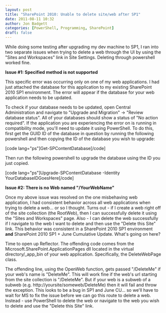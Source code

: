 ```yaml
---
layout: post
title: "SharePoint 2010: Unable to delete site/web after SP1"
date: 2011-08-11 10:32
author: Jon Badgett
categories: [PowerShell, Programming, SharePoint]
draft: false
---
```

While doing some testing after upgrading my dev machine to SP1, I ran into two separate issues when trying to delete a web through the UI by using the "Sites and Workspaces" link in Site Settings. Deleting through powershell worked fine.

<!--more-->

<strong>Issue #1: Specified method is not supported<a href="http://social.msdn.microsoft.com/Forums/en-ZA/sharepoint2010general/thread/897f2c01-aebb-449d-bda9-2e6fda81a897?outputAs=rss" rel="nofollow"><img src="http://i2.social.s-msft.com/Forums/resources/images/trans.gif?cver=1864.923%0d%0a" alt="" /></a></strong>

This specific error was occurring only on one of my web applications. I had just attached the database for this application to my existing SharePoint 2010 SP1 environment. The error will appear if the database for your web application needs to be updated.

To check if your database needs to be updated, open Central Administration and navigate to "Upgrade and Migration" -&gt; "Review database status". All of your databases should show a status of "No action required". If the application you are experiencing the error on is running in compatibility mode, you'll need to update it using PowerShell. To do this, first get the GUID ID of the database in question by running the following powershell and then copying the ID of the database you wish to upgrade:

[code lang="ps"]Get-SPContentDatabase[/code]

Then run the following powershell to upgrade the database using the ID you just copied.

[code lang="ps"]Upgrade-SPContentDatabase -Identity YourDatabaseIDGoesHere[/code]

<strong>Issue #2: There is no Web named "/YourWebName"</strong>

Once my above issue was resolved on the one misbehaving web application, I had consistent behavior across all web applications when trying to delete a web... or so I thought. Turns out - if I create a web right off of the site collection (the RootWeb), then I can successfully delete it using the "Sites and Workspaces" page. Also - I can delete the web successfully if I navigate to the web I want to delete and then use the "Delete this Site" link. This behavior was consistent in a SharePoint 2010 SP1 environment <strong>and</strong> SharePoint 2010 SP1 + June Cumulative Update. What's going on here?

Time to open up Reflector. The offending code comes from the Microsoft.SharePoint.ApplicationPages dll located in the virtual directory/_app_bin of your web application. Specifically, the DeleteWebPage class.

The offending line, using the OpenWeb function, gets passed "/DeleteMe" if your web's name is "DeleteMe". This will work fine if the web's url starting from the site collection is "/DeleteMe". But if your web is a subweb of a subweb (e.g. http://yoursite/someweb/DeleteMe) then it will fail and throw the exception. This looks to be a bug in SP1 and June CU... so we'll have to wait for MS to fix the issue before we can go this route to delete a web. Instead - use PowerShell to delete the web or navigate to the web you wish to delete and use the "Delete this Site" link.
